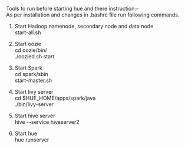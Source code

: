 Tools to run before starting hue and there instruction:-  
As per installation and changes in .bashrc file run following commands.

1. Start Hadoop namenode, secondary node and data node  
    start-all.sh

2. Start oozie  
           	cd oozie/bin/  
            ./oozied.sh start
3. Start Spark   
       cd spark/sbin  
       start-master.sh 
4. Start livy server  
	     cd $HUE_HOME/apps/spark/java  
 	     ./bin/livy-server
 	     
5. Start hive server  
	hive --service hiveserver2
	
6. Start hue  
	hue runserver
